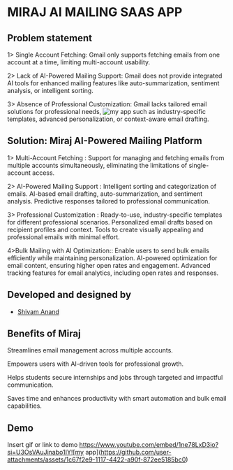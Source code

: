 
#   MIRAJ AI MAILING SAAS APP




## Problem statement

1> Single Account Fetching: Gmail only supports fetching emails from one account at a time, limiting multi-account usability.

2> Lack of AI-Powered Mailing Support: Gmail does not provide integrated AI tools for enhanced mailing features like auto-summarization, sentiment analysis, or intelligent sorting.

3> Absence of Professional Customization: Gmail lacks tailored email solutions for professional needs, ![my app](https://github.com/user-attachments/assets/1c921dfd-9e4e-4900-aae7-fbb8daa3c4f1)
such as industry-specific templates, advanced personalization, or context-aware email drafting.
## Solution: Miraj AI-Powered Mailing Platform

1> Multi-Account Fetching :
Support for managing and fetching emails from multiple accounts simultaneously, eliminating the limitations of single-account access.

2> AI-Powered Mailing Support :
Intelligent sorting and categorization of emails.
AI-based email drafting, auto-summarization, and sentiment analysis.
Predictive responses tailored to professional communication.

3> Professional Customization :
Ready-to-use, industry-specific templates for different professional scenarios.
Personalized email drafts based on recipient profiles and context.
Tools to create visually appealing and professional emails with minimal effort.

4>Bulk Mailing with AI Optimization::
Enable users to send bulk emails efficiently while maintaining personalization.
AI-powered optimization for email content, ensuring higher open rates and engagement.
Advanced tracking features for email analytics, including open rates and responses.
## Developed and designed by

- [Shivam Anand](https://github.com/Shivam03-coder)


## Benefits of Miraj

Streamlines email management across multiple accounts.

Empowers users with AI-driven tools for professional growth.

Helps students secure internships and jobs through targeted and impactful communication.

Saves time and enhances productivity with smart automation and bulk email capabilities.
## Demo

Insert gif or link to demo
https://www.youtube.com/embed/1ne78LxD3io?si=U3OsVAuJinabo1IY![my app](https://github.com/user-attachments/assets/1c67f2e9-1117-4422-a90f-872ee5185bc0)


